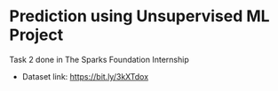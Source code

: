 # Prediction using Unsupervised ML Project
Task 2 done in The Sparks Foundation Internship
- Dataset link: https://bit.ly/3kXTdox

